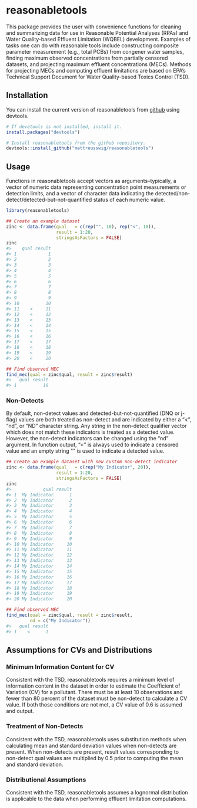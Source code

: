 
<!-- README.md is generated from README.Rmd. Please edit that file -->

# reasonabletools

<!-- badges: start -->

<!-- badges: end -->

This package provides the user with convenience functions for cleaning
and summarizing data for use in Reasonable Potential Analyses (RPAs) and
Water Quality-based Effluent Limitation (WQBEL) development. Examples of
tasks one can do with reasonable tools include constructing composite
parameter measurement (e.g., total PCBs) from congener water samples,
finding maximum observed concentrations from partially censored
datasets, and projecting maximum effluent concentrations (MECs). Methods
for projecting MECs and computing effluent limitations are based on
EPA’s Technical Support Document for Water Quality-based Toxics
Control (TSD).

## Installation

You can install the current version of reasonabletools from
[github](https://github.com/mattreusswig/reasonabletools) using
devtools.

``` r
# If devetools is not installed, install it.
install.packages("devtools")

# Install reasonabletools from the github repository.
devtools::install_github("mattreusswig/reasonabletools")
```

## Usage

Functions in reasonabletools accept vectors as arguments–typically, a
vector of numeric data representing concentration point measurements or
detection limits, and a vector of character data indicating the
detected/non-detect/detected-but-not-quantified status of each numeric
value.

``` r
library(reasonabletools)

## Create an example dataset
zinc <- data.frame(qual   = c(rep("", 10), rep("<", 10)),
                   result = 1:20,
                   stringsAsFactors = FALSE)
zinc
#>    qual result
#> 1            1
#> 2            2
#> 3            3
#> 4            4
#> 5            5
#> 6            6
#> 7            7
#> 8            8
#> 9            9
#> 10          10
#> 11    <     11
#> 12    <     12
#> 13    <     13
#> 14    <     14
#> 15    <     15
#> 16    <     16
#> 17    <     17
#> 18    <     18
#> 19    <     19
#> 20    <     20

## Find observed MEC
find_mec(qual = zinc$qual, result = zinc$result)
#>   qual result
#> 1          10
```

### Non-Detects

By default, non-detect values and detected-but-not-quantified (DNQ or
j-flag) values are both treated as non-detect and are indicated by
either a “\<”, “nd”, or “ND” character string. Any string in the
non-detect qualifier vector which does not match these indicators is
treated as a detected value. However, the non-detect indicators can be
changed using the “nd” argument. In function output, “\<” is always used
to indicate a censored value and an empty string "" is used to indicate
a detected value.

``` r
## Create an example dataset with new custom non-detect indicator
zinc <- data.frame(qual   = c(rep("My Indicator", 20)),
                   result = 1:20,
                   stringsAsFactors = FALSE)
zinc
#>            qual result
#> 1  My Indicator      1
#> 2  My Indicator      2
#> 3  My Indicator      3
#> 4  My Indicator      4
#> 5  My Indicator      5
#> 6  My Indicator      6
#> 7  My Indicator      7
#> 8  My Indicator      8
#> 9  My Indicator      9
#> 10 My Indicator     10
#> 11 My Indicator     11
#> 12 My Indicator     12
#> 13 My Indicator     13
#> 14 My Indicator     14
#> 15 My Indicator     15
#> 16 My Indicator     16
#> 17 My Indicator     17
#> 18 My Indicator     18
#> 19 My Indicator     19
#> 20 My Indicator     20

## Find observed MEC
find_mec(qual = zinc$qual, result = zinc$result, 
         nd = c("My Indicator"))
#>   qual result
#> 1    <      1
```

## Assumptions for CVs and Distributions

### Minimum Information Content for CV

Consistent with the TSD, reasonabletools requires a minimum level of
information content in the dataset in order to estimate the Coefficient
of Variation (CV) for a pollutant. There must be at least 10
observations and fewer than 80 percent of the dataset must be non-detect
to calculate a CV value. If both those conditions are not met, a CV
value of 0.6 is assumed and output.

### Treatment of Non-Detects

Consistent with the TSD, reasonabletools uses substitution methods when
calculating mean and standard deviation values when non-detects are
present. When non-detects are present, result values corresponding to
non-detect qual values are multiplied by 0.5 prior to computing the mean
and standard deviation.

### Distributional Assumptions

Consistent with the TSD, reasonabletools assumes a lognormal
distribution is applicable to the data when performing effluent
limitation computations.
